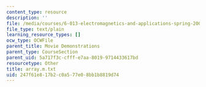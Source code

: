 ```yaml
---
content_type: resource
description: ''
file: /media/courses/6-013-electromagnetics-and-applications-spring-2009/247f61e817b2c0a577e08bb1b8819d74_array.m.txt
file_type: text/plain
learning_resource_types: []
ocw_type: OCWFile
parent_title: Movie Demonstrations
parent_type: CourseSection
parent_uid: 5a717f3c-cfff-e7aa-8019-9714433617bd
resourcetype: Other
title: array.m.txt
uid: 247f61e8-17b2-c0a5-77e0-8bb1b8819d74
---
```

